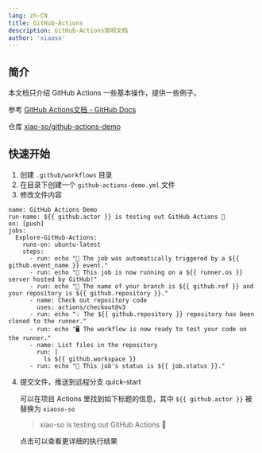 ```yaml
---
lang: zh-CN
title: GitHub-Actions
description: GitHub-Actions简明文档
author: 'xiaoso'
---
```

## 简介

本文档只介绍 GitHub Actions 一些基本操作，提供一些例子。

参考 [GitHub Actions文档 - GitHub Docs](https://docs.github.com/zh/actions)

仓库 [xiao-so/github-actions-demo](https://github.com/xiao-so/github-actions-demo)

## 快速开始

1. 创建 `.github/workflows` 目录
2. 在目录下创建一个 `github-actions-demo.yml` 文件
3. 修改文件内容
```yaml{2}
name: GitHub Actions Demo
run-name: ${{ github.actor }} is testing out GitHub Actions 🚀
on: [push]
jobs:
  Explore-GitHub-Actions:
    runs-on: ubuntu-latest
    steps:
      - run: echo "🎉 The job was automatically triggered by a ${{ github.event_name }} event."
      - run: echo "🐧 This job is now running on a ${{ runner.os }} server hosted by GitHub!"
      - run: echo "🔎 The name of your branch is ${{ github.ref }} and your repository is ${{ github.repository }}."
      - name: Check out repository code
        uses: actions/checkout@v3
      - run: echo "💡 The ${{ github.repository }} repository has been cloned to the runner."
      - run: echo "🖥️ The workflow is now ready to test your code on the runner."
      - name: List files in the repository
        run: |
          ls ${{ github.workspace }}
      - run: echo "🍏 This job's status is ${{ job.status }}."
```
4. 提交文件，推送到远程分支 quick-start

    可以在项目 Actions 里找到如下标题的信息，其中 `${{ github.actor }}` 被替换为 `xiaoso-so`

    > xiao-so is testing out GitHub Actions 🚀

    点击可以查看更详细的执行结果

